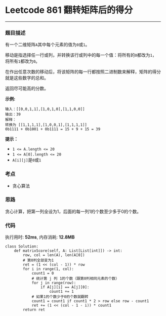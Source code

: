 # Leetcode 861 翻转矩阵后的得分
***
### 题目描述
有一个二维矩阵`A`其中每个元素的值为`0`或`1`。  

移动是指选择任一行或列，并转换该行或列中的每一个值：将所有的`0`都改为`1`，将所有`1`都改为`0`。  

在作出任意次数的移动后，将该矩阵的每一行都按照二进制数来解释，矩阵的得分就是这些数字的总和。  

返回尽可能高的分数。


**示例:**   
	
	输入：[[0,0,1,1],[1,0,1,0],[1,1,0,0]]
	输出：39
	解释：
	转换为 [[1,1,1,1],[1,0,0,1],[1,1,1,1]]
	0b1111 + 0b1001 + 0b1111 = 15 + 9 + 15 = 39
	
    	
**提示：**  

* `1 <= A.length <= 20`
* `1 <= A[0].length <= 20`
* `A[i][j]`是`0`或`1`
	

### 考点

* 贪心算法

### 思路   
贪心计算，把第一列全设为1，后面的每一列1的个数至少多于0的个数。


### 代码  
执行用时: **52ms**, 内存消耗: **12.8MB** 

```
class Solution:
    def matrixScore(self, A: List[List[int]]) -> int:
        row, col = len(A), len(A[0])
        # 第0列全部变为1
        ret = (1 << (col - 1)) * row
        for i in range(1, col):
            count1 = 0
            # 统计第 j 列 1的个数（跟第0列相同元素的个数）
            for j in range(row):
                if A[j][i] == A[j][0]:
                    count1 += 1
            # 如果1的个数少于0的个数就翻转
            count1 = count1 if count1 * 2 > row else row - count1
            ret += (1 << (col - 1 - i)) * count1
        return ret                 
```








	
